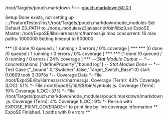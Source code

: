/root/Targets/pouch.markdown
└── pouch.markdown@0.0.1 

Setup Done exists, not setting up
:../FeatureTester/libs/:/root/Targets/pouch.markdown/node_modules
Set Default Z3_PATH to ./node_modules/z3javascript/bin/libz3.so
ExpoSE Master: /root/ExpoSE/lib/Harness/src/harness.js max concurrent: 16 max paths: 1000000
Setting timeout to 900000
*** [0 done /0 queued / 1 running / 0 errors / 0% coverage ] ****** [0 done /0 queued / 1 running / 0 errors / 0% coverage ] ****** [1 done /0 queued / 0 running / 0 errors / 24% coverage ] ***
*-- Stat Module Output --*
*-- concretizations: ["defineProperty","bound log"]
*-- Stat Module Done --*
*-- Test Case {"_bound":0,"Switcher":false,"Target_Switch_Base":0} start 0.0609 took 3.0975s
*-- Coverage Data
*- File /root/ExpoSE/lib/Harness/src/harness.js. Coverage (Term): 43% Coverage (LOC): 51%
*- File /root/ExpoSE/lib/S$/bin/symbols.js. Coverage (Term): 19% Coverage (LOC): 37%
*- File /root/Targets/pouch.markdown/node_modules/pouch.markdown/markdown.js. Coverage (Term): 4% Coverage (LOC): 9%
*- Re-run with EXPOSE_PRINT_COVERAGE=1 to print line by line coverage information
** ExpoSE Finished. 1 paths with 0 errors **

